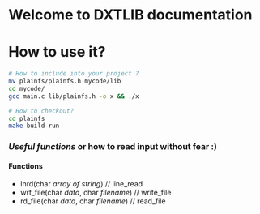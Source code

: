 # Welcome to **DXTLIB** documentation

# How to use it?
```bash
# How to include into your project ?
mv plainfs/plainfs.h mycode/lib
cd mycode/
gcc main.c lib/plainfs.h -o x && ./x

# How to checkout? 
cd plainfs 
make build run
```

### *Useful functions* or how to read input without fear :)

#### Functions 
- lnrd(char *array of string*) // line_read
- wrt_file(char *data*, char *filename*) // write_file
- rd_file(char *data*, char *filename*) // read_file
